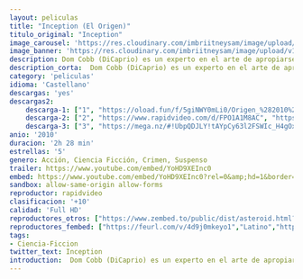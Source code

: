```yaml
---
layout: peliculas
title: "Inception (El Origen)"
titulo_original: "Inception"
image_carousel: 'https://res.cloudinary.com/imbriitneysam/image/upload/v1544839829/inception-poster-min.jpg'
image_banner: 'https://res.cloudinary.com/imbriitneysam/image/upload/v1544839830/inception-banner-min.jpg'
description: Dom Cobb (DiCaprio) es un experto en el arte de apropiarse, durante el sueño, de los secretos del subconsciente ajeno. La extraña habilidad de Cobb le ha convertido en un hombre muy cotizado en el mundo del espionaje, pero también lo ha condenado a ser un fugitivo y, por consiguiente, a renunciar a llevar una vida normal. Su única oportunidad para cambiar de vida será hacer exactamente lo contrario de lo que ha hecho siempre, la incepción, que consiste en implantar una idea en el subconsciente en lugar de sustraerla. Sin embargo, su plan se complica debido a la intervención de alguien que parece predecir cada uno de sus movimientos, alguien a quien sólo Cobb podrá descubrir.
description_corta:  Dom Cobb (DiCaprio) es un experto en el arte de apropiarse, durante el sueño, de los secretos del subconsciente ajeno. La extraña habilidad de Cobb le ha convertido en un hombre muy cotizado en el mundo del espionaje, pero..
category: 'peliculas'
idioma: 'Castellano'
descargas: 'yes'
descargas2:
    descarga-1: ["1", "https://oload.fun/f/5giNWY0mLi0/Origen_%282010%29_En_Latino_HD.avi.mp4", "https://www.google.com/s2/favicons?domain=openload.co","OpenLoad","https://res.cloudinary.com/imbriitneysam/image/upload/v1541473684/mexico.png", "Latino", "Full HD"]
    descarga-2: ["2", "https://www.rapidvideo.com/d/FPO1A1M8AC", "https://www.google.com/s2/favicons?domain=www.rapidvideo.com","RapidVideo","https://res.cloudinary.com/imbriitneysam/image/upload/v1541473684/mexico.png", "Latino", "Full HD"]
    descarga-3: ["3", "https://mega.nz/#!UbpQDJLY!tAYpCy63l2FSWIc_H4gOx0XmvNtDUWOudvXidlGXlow", "https://www.google.com/s2/favicons?domain=mega.nz","Mega","https://res.cloudinary.com/imbriitneysam/image/upload/v1541473684/mexico.png", "Latino", "Full HD"]
anio: '2010'
duracion: '2h 28 min'
estrellas: '5'
genero: Acción, Ciencia Ficción, Crimen, Suspenso
trailer: https://www.youtube.com/embed/YoHD9XEInc0
embed: https://www.youtube.com/embed/YoHD9XEInc0?rel=0&amp;hd=1&border=0&wmode=opaque&enablejsapi=1&modestbranding=1&controls=1&showinfo=1
sandbox: allow-same-origin allow-forms
reproductor: rapidvideo
clasificacion: '+10'
calidad: 'Full HD'
reproductores_otros: ["https://www.zembed.to/public/dist/asteroid.html?id=0651af9b463c878bb7611ff4fe1e6f96&title=Inception","Latino","https://mstream.press/yfqau323dczq","Latino"]
reproductores_fembed: ["https://feurl.com/v/4d9j0mkeyo1","Latino","https://feurl.com/v/7qo75mm8w9g","Latino"]
tags:
- Ciencia-Ficcion
twitter_text: Inception
introduction:  Dom Cobb (DiCaprio) es un experto en el arte de apropiarse, durante el sueño, de los secretos del subconsciente ajeno. La extraña habilidad de Cobb le ha convertido en un hombre muy cotizado en el mundo del espionaje, pero..
---
```












